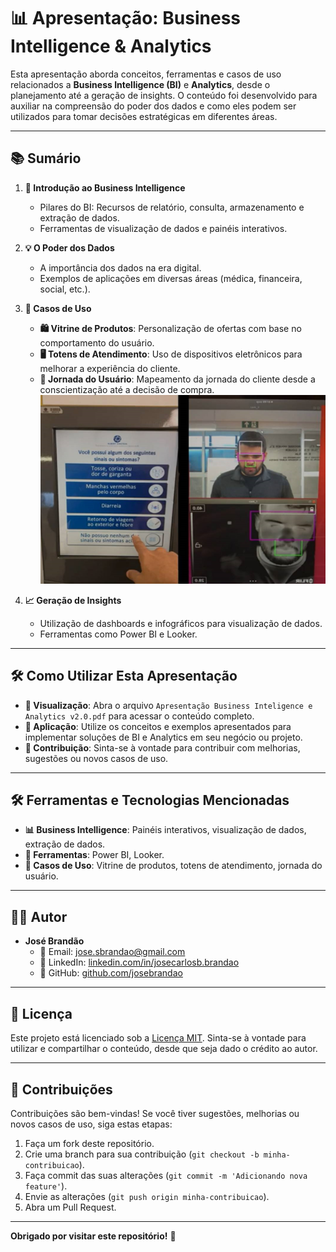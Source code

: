 # 📊 Apresentação: Business Intelligence & Analytics

Esta apresentação aborda conceitos, ferramentas e casos de uso relacionados a **Business Intelligence (BI)** e **Analytics**, desde o planejamento até a geração de insights. O conteúdo foi desenvolvido para auxiliar na compreensão do poder dos dados e como eles podem ser utilizados para tomar decisões estratégicas em diferentes áreas.

---

## 📚 Sumário

1. **📌 Introdução ao Business Intelligence**
   - Pilares do BI: Recursos de relatório, consulta, armazenamento e extração de dados.
   - Ferramentas de visualização de dados e painéis interativos.

2. **💡 O Poder dos Dados**
   - A importância dos dados na era digital.
   - Exemplos de aplicações em diversas áreas (médica, financeira, social, etc.).

3. **📂 Casos de Uso**
   - **🛍️ Vitrine de Produtos**: Personalização de ofertas com base no comportamento do usuário.
   - **🖥️ Totens de Atendimento**: Uso de dispositivos eletrônicos para melhorar a experiência do cliente.
   - **🧭 Jornada do Usuário**: Mapeamento da jornada do cliente desde a conscientização até a decisão de compra.
     <img src="https://github.com/josebrandao/apresentacoes-big-data/blob/main/apresentacao.png">

4. **📈 Geração de Insights**
   - Utilização de dashboards e infográficos para visualização de dados.
   - Ferramentas como Power BI e Looker.

---

## 🛠️ Como Utilizar Esta Apresentação

- **👀 Visualização**: Abra o arquivo `Apresentação Business Inteligence e Analytics v2.0.pdf` para acessar o conteúdo completo.
- **🚀 Aplicação**: Utilize os conceitos e exemplos apresentados para implementar soluções de BI e Analytics em seu negócio ou projeto.
- **🤝 Contribuição**: Sinta-se à vontade para contribuir com melhorias, sugestões ou novos casos de uso.

---

## 🛠️ Ferramentas e Tecnologias Mencionadas

- **📊 Business Intelligence**: Painéis interativos, visualização de dados, extração de dados.
- **🔧 Ferramentas**: Power BI, Looker.
- **📂 Casos de Uso**: Vitrine de produtos, totens de atendimento, jornada do usuário.

---

## 👨‍💻 Autor

- **José Brandão**
  - 📧 Email: jose.sbrandao@gmail.com
  - 🔗 LinkedIn: [linkedin.com/in/josecarlosb.brandao](https://www.linkedin.com/in/josecarlosb-brandao)
  - 🐙 GitHub: [github.com/josebrandao](https://github.com/josebrandao)

---

## 📜 Licença

Este projeto está licenciado sob a [Licença MIT](LICENSE). Sinta-se à vontade para utilizar e compartilhar o conteúdo, desde que seja dado o crédito ao autor.

---

## 🤝 Contribuições

Contribuições são bem-vindas! Se você tiver sugestões, melhorias ou novos casos de uso, siga estas etapas:

1. Faça um fork deste repositório.
2. Crie uma branch para sua contribuição (`git checkout -b minha-contribuicao`).
3. Faça commit das suas alterações (`git commit -m 'Adicionando nova feature'`).
4. Envie as alterações (`git push origin minha-contribuicao`).
5. Abra um Pull Request.

---

**Obrigado por visitar este repositório!** 🚀
